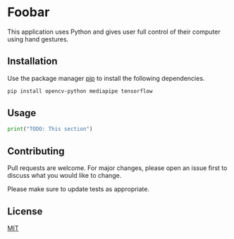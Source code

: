 # Foobar

This application uses Python and gives user full control of their computer using hand gestures.

## Installation

Use the package manager [pip](https://pip.pypa.io/en/stable/) to install the following dependencies.

```bash
pip install opencv-python mediapipe tensorflow
```

## Usage

```python
print("TODO: This section")
```

## Contributing

Pull requests are welcome. For major changes, please open an issue first
to discuss what you would like to change.

Please make sure to update tests as appropriate.

## License

[MIT](https://choosealicense.com/licenses/mit/)